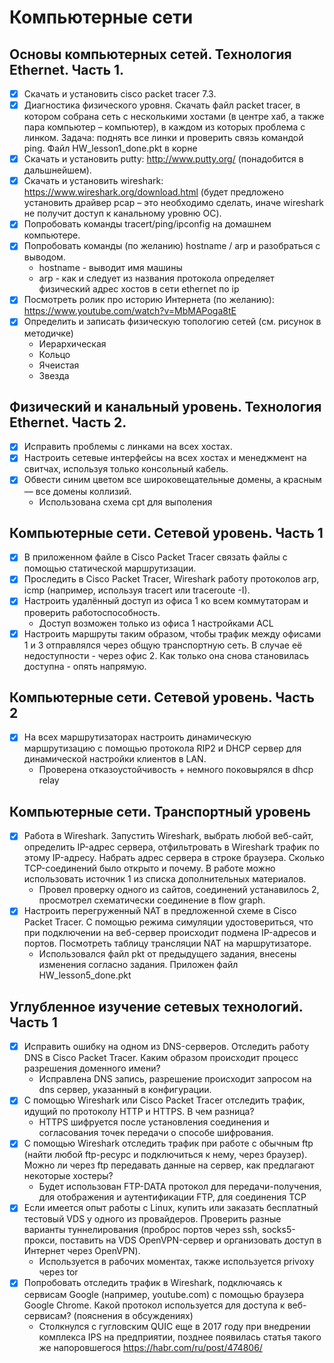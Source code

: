 # Компьютерные сети
## Основы компьютерных сетей. Технология Ethernet. Часть 1.
- [X] Скачать и установить cisco packet tracer 7.3.
- [X] Диагностика физического уровня. Скачать файл packet tracer, в котором собрана сеть с несколькими хостами (в центре хаб, а также пара компьютер – компьютер), в каждом из которых проблема с линком. Задача: поднять все линки и проверить связь командой ping. Файл HW_lesson1_done.pkt в корне
- [X] Скачать и установить putty: http://www.putty.org/ (понадобится в дальшнейшем).
- [X] Скачать и установить wireshark: https://www.wireshark.org/download.html (будет предложено установить драйвер pcap – это необходимо сделать, иначе wireshark не получит доступ к канальному уровню ОС).
- [X] Попробовать команды tracert/ping/ipconfig на домашнем компьютере.
- [X] Попробовать команды (по желанию) hostname / arp и разобраться с выводом.
   * hostname - выводит имя машины
   * arp - как и следует из названия протокола определяет физический адрес хостов в сети ethernet по ip
- [X] Посмотреть ролик про историю Интернета (по желанию): https://www.youtube.com/watch?v=MbMAPoga8tE
- [X] Определить и записать физическую топологию сетей (см. рисунок в методичке)
  * Иерархическая
  * Кольцо
  * Ячеистая
  * Звезда

## Физический и канальный уровень. Технология Ethernet. Часть 2.
- [x] Исправить проблемы с линками на всех хостах.
- [x] Настроить сетевые интерфейсы на всех хостах и менеджмент на свитчах, используя только консольный кабель.
- [x] Обвести синим цветом все широковещательные домены, а красным — все домены коллизий.
   * Использована схема cpt для выполения

## Компьютерные сети. Сетевой уровень. Часть 1
- [x] В приложенном файле в Cisco Packet Tracer связать файлы с помощью статической маршрутизации.
- [x] Проследить в Cisco Packet Tracer, Wireshark работу протоколов arp, icmp (например, используя tracert или traceroute -I).
- [x] Настроить удалённый доступ из офиса 1 ко всем коммутаторам и проверить работоспособность.
   * Доступ возможен только из офиса 1 настройками ACL
- [x] Настроить маршруты таким образом, чтобы трафик между офисами 1 и 3 отправлялся через общую транспортную сеть. В случае её недоступности - через офис 2. Как только она снова становилась доступна - опять напрямую.

## Компьютерные сети. Сетевой уровень. Часть 2
- [x] На всех маршрутизаторах настроить динамическую маршрутизацию с помощью протокола RIP2 и DHCP сервер для динамической настройки клиентов в LAN.
   * Проверена отказоустойчивость + немного поковырялся в dhcp relay

## Компьютерные сети. Транспортный уровень
- [x] Работа в Wireshark. Запустить Wireshark, выбрать любой веб-сайт, определить IP-адрес сервера, отфильтровать в Wireshark трафик по этому IP-адресу. Набрать адрес сервера в строке браузера. Сколько TCP-соединений было открыто и почему. В работе можно использовать источник 1 из списка дополнительных материалов.
   * Провел проверку одного из сайтов, соединений устанавилось 2, просмотрел схематически соединение в flow graph.
- [x] Настроить перегруженный NAT в предложенной схеме в Cisco Packet Tracer. С помощью режима симуляции удостовериться, что при подключении на веб-сервер происходит подмена IP-адресов и портов. Посмотреть таблицу трансляции NAT на маршрутизаторе.
   * Использовался файл pkt от предыдущего задания, внесены изменения согласно задания. Приложен файл HW_lesson5_done.pkt

## Углубленное изучение сетевых технологий. Часть 1
- [x] Исправить ошибку на одном из DNS-серверов. Отследить работу DNS в Cisco Packet Tracer. Каким образом происходит процесс разрешения доменного имени?
   * Исправлена DNS запись, разрешение происходит запросом на dns сервер, указанный в конфигурации. 
- [x] С помощью Wireshark или Cisco Packet Tracer отследить трафик, идущий по протоколу HTTP и HTTPS. В чем разница?
   * HTTPS шифруется после установления соединения и согласования точек передачи о способе шифрования.
- [x] С помощью Wireshark отследить трафик при работе с обычным ftp (найти любой ftp-ресурс и подключиться к нему, через браузер). Можно ли через ftp передавать данные на сервер, как предлагают некоторые хостеры?
   * Будет использован FTP-DATA протокол для передачи-получения, для отображения и аутентификации FTP, для соединения TCP
- [x] Если имеется опыт работы с Linux, купить или заказать бесплатный тестовый VDS у одного из провайдеров. Проверить разные варианты туннелирования (проброс портов через ssh, socks5-прокси, поставить на VDS OpenVPN-сервер и организовать доступ в Интернет через OpenVPN).
   * Используется в рабочих моментах, также используется privoxy через tor
- [x] Попробовать отследить трафик в Wireshark, подключаясь к сервисам Google (например, youtube.com) с помощью браузера Google Chrome. Какой протокол используется для доступа к веб-сервисам? (пояснения в обсуждениях)
   * Столкнулся с гугловским QUIC еще в 2017 году при внедрении комплекса IPS на предприятии, позднее появилась статья такого же напоровшегося https://habr.com/ru/post/474806/
